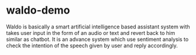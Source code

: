 # waldo-demo

Waldo is basically a smart artificial intelligence based assistant system with takes user input in the form of an audio or text and revert back to him similar as chatbot. 
It is an advance system which use sentiment analysis to check the intention of the speech given by user and reply accordingly.
